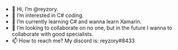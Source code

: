 - 👋 Hi, I’m @reyzory.
- 👀 I’m interested in C# coding.
- 🌱 I’m currently learning C# and wanna learn Xamarin.
- 💞️ I’m looking to collaborate on no one, but in the future I wanna to collaborate with good specialists.
- 📫 How to reach me? My discord is: reyzory#8433

<!---
reyzory/reyzory is a ✨ special ✨ repository because its `README.md` (this file) appears on your GitHub profile.
You can click the Preview link to take a look at your changes.
--->
